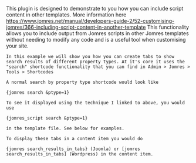 This plugin is designed to demonstrate to you how you can include script content in other templates.
More information here https://www.jomres.net/manual/developers-guide-2/52-customising-jomres/366-including-script-content-in-another-template
This functionality allows you to include output from Jomres scripts in other Jomres templates without needing to modify any code and is a useful tool when customising your site.


	In this example we will show you how you can create tabs to show search results of different property types. At it's core it uses the "search" shortcode functionality that you can find in Admin > Jomres > Tools > Shortcodes
	
	A normal search by property type shortcode would look like 
	
	{jomres search &ptype=1}
	
	To see it displayed using the technique I linked to above, you would use 
	
	{jomres_script search &ptype=1}
	
	in the template file. See below for examples.
	
	To display these tabs in a content item you would do 
	
	{jomres search_results_in_tabs} (Joomla) or [jomres search_results_in_tabs] (Wordpress) in the content item.
	
